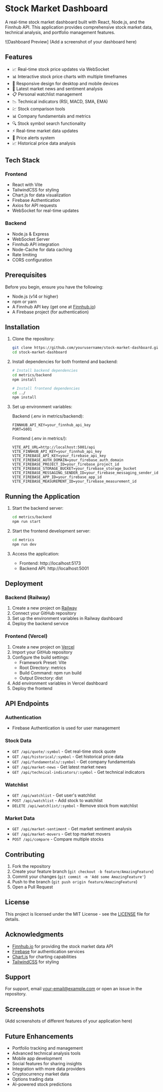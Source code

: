 # Stock Market Dashboard

A real-time stock market dashboard built with React, Node.js, and the Finnhub API. This application provides comprehensive stock market data, technical analysis, and portfolio management features.

![Dashboard Preview]
(Add a screenshot of your dashboard here)

## Features

- 📈 Real-time stock price updates via WebSocket
- 📊 Interactive stock price charts with multiple timeframes
- 📱 Responsive design for desktop and mobile devices
- 📰 Latest market news and sentiment analysis
- 📋 Personal watchlist management
- 📉 Technical indicators (RSI, MACD, SMA, EMA)
- 💹 Stock comparison tools
- 📊 Company fundamentals and metrics
- 🔍 Stock symbol search functionality
- ⚡ Real-time market data updates
- 🔔 Price alerts system
- 📈 Historical price data analysis

## Tech Stack

### Frontend
- React with Vite
- TailwindCSS for styling
- Chart.js for data visualization
- Firebase Authentication
- Axios for API requests
- WebSocket for real-time updates

### Backend
- Node.js & Express
- WebSocket Server
- Finnhub API integration
- Node-Cache for data caching
- Rate limiting
- CORS configuration

## Prerequisites

Before you begin, ensure you have the following:
- Node.js (v14 or higher)
- npm or yarn
- A Finnhub API key (get one at [Finnhub.io](https://finnhub.io))
- A Firebase project (for authentication)

## Installation

1. Clone the repository:
   ```bash
   git clone https://github.com/yourusername/stock-market-dashboard.git
   cd stock-market-dashboard
   ```

2. Install dependencies for both frontend and backend:
   ```bash
   # Install backend dependencies
   cd metrics/backend
   npm install

   # Install frontend dependencies
   cd ../
   npm install
   ```

3. Set up environment variables:

   Backend (.env in metrics/backend):
   ```env
   FINNHUB_API_KEY=your_finnhub_api_key
   PORT=5001
   ```

   Frontend (.env in metrics/):
   ```env
   VITE_API_URL=http://localhost:5001/api
   VITE_FINNHUB_API_KEY=your_finnhub_api_key
   VITE_FIREBASE_API_KEY=your_firebase_api_key
   VITE_FIREBASE_AUTH_DOMAIN=your_firebase_auth_domain
   VITE_FIREBASE_PROJECT_ID=your_firebase_project_id
   VITE_FIREBASE_STORAGE_BUCKET=your_firebase_storage_bucket
   VITE_FIREBASE_MESSAGING_SENDER_ID=your_firebase_messaging_sender_id
   VITE_FIREBASE_APP_ID=your_firebase_app_id
   VITE_FIREBASE_MEASUREMENT_ID=your_firebase_measurement_id
   ```

## Running the Application

1. Start the backend server:
   ```bash
   cd metrics/backend
   npm run start
   ```

2. Start the frontend development server:
   ```bash
   cd metrics
   npm run dev
   ```

3. Access the application:
   - Frontend: http://localhost:5173
   - Backend API: http://localhost:5001

## Deployment

### Backend (Railway)
1. Create a new project on [Railway](https://railway.app)
2. Connect your GitHub repository
3. Set up the environment variables in Railway dashboard
4. Deploy the backend service

### Frontend (Vercel)
1. Create a new project on [Vercel](https://vercel.com)
2. Import your GitHub repository
3. Configure the build settings:
   - Framework Preset: Vite
   - Root Directory: metrics
   - Build Command: npm run build
   - Output Directory: dist
4. Add environment variables in Vercel dashboard
5. Deploy the frontend

## API Endpoints

### Authentication
- Firebase Authentication is used for user management

### Stock Data
- `GET /api/quote/:symbol` - Get real-time stock quote
- `GET /api/historical/:symbol` - Get historical price data
- `GET /api/fundamentals/:symbol` - Get company fundamentals
- `GET /api/market-news` - Get latest market news
- `GET /api/technical-indicators/:symbol` - Get technical indicators

### Watchlist
- `GET /api/watchlist` - Get user's watchlist
- `POST /api/watchlist` - Add stock to watchlist
- `DELETE /api/watchlist/:symbol` - Remove stock from watchlist

### Market Data
- `GET /api/market-sentiment` - Get market sentiment analysis
- `GET /api/market-movers` - Get top market movers
- `POST /api/compare` - Compare multiple stocks

## Contributing

1. Fork the repository
2. Create your feature branch (`git checkout -b feature/AmazingFeature`)
3. Commit your changes (`git commit -m 'Add some AmazingFeature'`)
4. Push to the branch (`git push origin feature/AmazingFeature`)
5. Open a Pull Request

## License

This project is licensed under the MIT License - see the [LICENSE](LICENSE) file for details.

## Acknowledgments

- [Finnhub.io](https://finnhub.io) for providing the stock market data API
- [Firebase](https://firebase.google.com) for authentication services
- [Chart.js](https://www.chartjs.org) for charting capabilities
- [TailwindCSS](https://tailwindcss.com) for styling

## Support

For support, email your-email@example.com or open an issue in the repository.

## Screenshots

(Add screenshots of different features of your application here)

## Future Enhancements

- Portfolio tracking and management
- Advanced technical analysis tools
- Mobile app development
- Social features for sharing insights
- Integration with more data providers
- Cryptocurrency market data
- Options trading data
- AI-powered stock predictions 